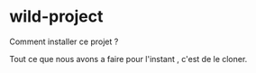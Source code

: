 # wild-project

Comment installer ce projet ?

Tout ce que nous avons a faire pour l'instant , c'est de le cloner.
